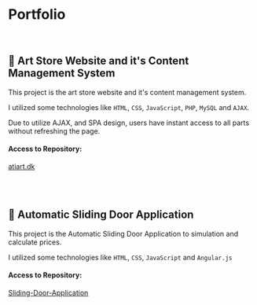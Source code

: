 # Portfolio

<br/>

## 🌱  Art Store Website and it's Content Management System

This project is the art store website and it's content management system.

I utilized some technologies like `HTML`, `CSS`, `JavaScript`, `PHP`, `MySQL` and `AJAX`.

Due to utilize AJAX, and SPA design, users have instant access to all parts without refreshing the page.

#### Access to Repository:
<a href="https://github.com/alinematollahi/atiart.dk"> atiart.dk </a>

<br/>
<br/>

## 🌱  Automatic Sliding Door Application

This project is the Automatic Sliding Door Application to simulation and calculate prices.

I utilized some technologies like `HTML`, `CSS`, `JavaScript` and `Angular.js`

#### Access to Repository:
<a href="https://github.com/alinematollahi/Sliding-Door-Application"> Sliding-Door-Application </a>
